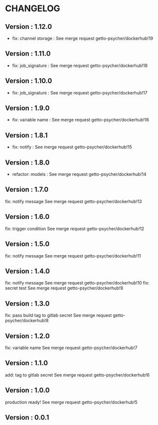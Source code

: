 # CHANGELOG

## Version : 1.12.0

- fix: channel storage : See merge request getto-psycher/dockerhub!19


## Version : 1.11.0

- fix: job_signature : See merge request getto-psycher/dockerhub!18


## Version : 1.10.0

- fix: job_signature : See merge request getto-psycher/dockerhub!17


## Version : 1.9.0

- fix: variable name : See merge request getto-psycher/dockerhub!16


## Version : 1.8.1

- fix: notify : See merge request getto-psycher/dockerhub!15


## Version : 1.8.0

- refactor: models : See merge request getto-psycher/dockerhub!14


## Version : 1.7.0

fix: notify message See merge request getto-psycher/dockerhub!13


## Version : 1.6.0

fix: trigger condition See merge request getto-psycher/dockerhub!12


## Version : 1.5.0

fix: notify message See merge request getto-psycher/dockerhub!11


## Version : 1.4.0

fix: notify message See merge request getto-psycher/dockerhub!10
fix: secret test See merge request getto-psycher/dockerhub!9


## Version : 1.3.0

fix: pass build tag to gitlab secret See merge request getto-psycher/dockerhub!8


## Version : 1.2.0

fix: variable name See merge request getto-psycher/dockerhub!7


## Version : 1.1.0

add: tag to gitlab secret See merge request getto-psycher/dockerhub!6


## Version : 1.0.0

production ready! See merge request getto-psycher/dockerhub!5


## Version : 0.0.1


